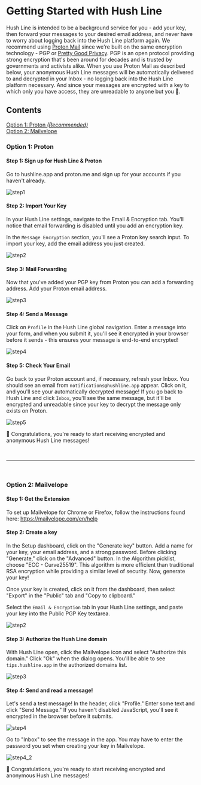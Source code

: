 # Getting Started with Hush Line

Hush Line is intended to be a background service for you - add your key, then forward your messages to your desired email address, and never have to worry about logging back into the Hush Line platform again. We recommend using [Proton Mail](https://proton.me) since we're built on the same encryption technology - PGP or [Pretty Good Privacy](https://en.wikipedia.org/wiki/Pretty_Good_Privacy). PGP is an open protocol providing strong encryption that's been around for decades and is trusted by governments and activists alike. When you use Proton Mail as described below, your anonymous Hush Line messages will be automatically delivered to and decrypted in your Inbox - no logging back into the Hush Line platform necessary. And since your messages are encrypted with a key to which only you have access, they are unreadable to anyone but you 💪.

## Contents

[Option 1: Proton _(Recommended)_](#option-1-proton)<br>
[Option 2: Mailvelope](#option-2-mailvelope)

### Option 1: Proton

#### Step 1: Sign up for Hush Line & Proton

Go to hushline.app and proton.me and sign up for your accounts if you haven't already.

![step1](https://github.com/user-attachments/assets/ae83a9a5-9dfb-47cb-9b78-9868aee0c2b2)

#### Step 2: Import Your Key

In your Hush Line settings, navigate to the Email & Encryption tab. You'll notice that email forwarding is disabled until you add an encryption key.

In the `Message Encryption` section, you'll see a Proton key search input. To import your key, add the email address you just created.

![step2](https://github.com/user-attachments/assets/74df8729-1aea-4925-871b-fd829af3e79f)

#### Step 3: Mail Forwarding

Now that you've added your PGP key from Proton you can add a forwarding address. Add your Proton email address.

![step3](https://github.com/user-attachments/assets/32f2f7be-0414-4da4-97cf-2629790ff690)

#### Step 4: Send a Message

Click on `Profile` in the Hush Line global navigation. Enter a message into your form, and when you submit it, you'll see it encrypted in your browser before it sends - this ensures your message is end-to-end encrypted!

![step4](https://github.com/user-attachments/assets/b4af8be5-fd9f-4a36-a7c3-3817e6bf6f56)

#### Step 5: Check Your Email

Go back to your Proton account and, if necessary, refresh your Inbox. You should see an email from `notifications@hushline.app` appear. Click on it, and you'll see your automatically decrypted message! If you go back to Hush Line and click `Inbox`, you'll see the same message, but it'll be encrypted and unreadable since your key to decrypt the message only exists on Proton.

![step5](https://github.com/user-attachments/assets/0b1dfb8e-21a2-42a7-9018-c63c5fdf3c69)

🎉 Congratulations, you're ready to start receiving encrypted and anonymous Hush Line messages!

<br>

---

<br>

### Option 2: Mailvelope

#### Step 1: Get the Extension

To set up Mailvelope for Chrome or Firefox, follow the instructions found here: https://mailvelope.com/en/help

#### Step 2: Create a key

In the Setup dashboard, click on the "Generate key" button. Add a name for your key, your email address, and a strong password. Before clicking "Generate," click on the "Advanced" button. In the Algorithm picklist, choose "ECC - Curve25519". This algorithm is more efficient than traditional RSA encryption while providing a similar level of security. Now, generate your key!

Once your key is created, click on it from the dashboard, then select "Export" in the "Public" tab and "Copy to clipboard."

Select the `Email & Encryption` tab in your Hush Line settings, and paste your key into the Public PGP Key textarea.

![step2](https://github.com/user-attachments/assets/f151eeb2-c567-4733-b90a-2fded08f9a55)

#### Step 3: Authorize the Hush Line domain

With Hush Line open, click the Mailvelope icon and select "Authorize this domain." Click "Ok" when the dialog opens. You'll be able to see `tips.hushline.app` in the authorized domains list.

![step3](https://github.com/user-attachments/assets/dd5dadbb-5afe-4ac3-a4f2-126f289ce6dc)

#### Step 4: Send and read a message!

Let's send a test message! In the header, click "Profile." Enter some text and click "Send Message." If you haven't disabled JavaScript, you'll see it encrypted in the browser before it submits.

![step4](https://github.com/user-attachments/assets/6f4b6c60-a331-4405-a094-46596bea330b)

Go to "Inbox" to see the message in the app. You may have to enter the password you set when creating your key in Mailvelope.

![step4_2](https://github.com/user-attachments/assets/1cd81ba0-4c54-49e4-8352-2008436984fd)

🎉 Congratulations, you're ready to start receiving encrypted and anonymous Hush Line messages!
